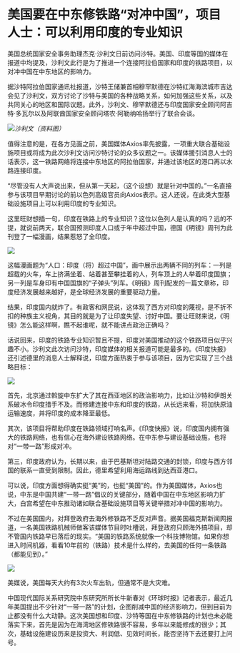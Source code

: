 # 美国要在中东修铁路“对冲中国”，项目人士：可以利用印度的专业知识

美国总统国家安全事务助理杰克·沙利文日前访问沙特。美国、印度等国的媒体在报道中均提及，沙利文此行是为了推进一个连接阿拉伯国家和印度的铁路项目，以对冲中国在中东地区的影响力。

据沙特阿拉伯国家通讯社报道，沙特王储兼首相穆罕默德在沙特红海海滨城市吉达会见了沙利文，双方讨论了沙特与美国的各种战略关系，如何加强这些关系，以及共同关心的地区和国际议题。此外，沙利文、穆罕默德还与印度国家安全顾问阿吉特·多瓦尔以及阿联酋国家安全顾问塔农·阿勒纳哈扬举行了联合会谈。

![](https://inews.gtimg.com/om_bt/OboTl8izKDwEpoAYDWx_6ZwuduA7bQf0LzFhpRnQddQgAAA/1000)_沙利文（资料图）_

值得注意的是，在各方见面之前，美国媒体Axios率先披露，一项重大联合基础设施项目或将成为此次沙利文访问沙特讨论的众多议题之一。该媒体援引消息人士的话表示，这一铁路网络将连接中东地区的阿拉伯国家，并通过该地区的港口再以水路连接印度。

“尽管没有人大声说出来，但从第一天起，（这个设想）就是针对中国的。”一名直接参与该项目早期讨论的前以色列高级官员向Axios表示。这人还说，在此类大型基础设施项目上可以利用印度的专业知识。

这里旺财想插一句，印度在铁路上的专业知识？这位以色列人是认真的吗？远的不提，就说前两天，联合国预测印度人口或于年中超过中国，德国《明镜》周刊为此刊登了一幅漫画，结果惹怒了全印度。

![](https://inews.gtimg.com/om_bt/OXC9POb4AWbkGYiJXZzqaXl7-2ndVIQJcuEBsAvYZ9qdEAA/1000)

这幅漫画题为“人口：印度（将）超过中国”，画中展示出两辆不同的列车：一列是超载的火车，车上挤满坐着、站着甚至攀挂着的人，列车顶上的人举着印度国旗；另一列是车身印有中国国旗的“子弹头”列车。《明镜》周刊配发的一篇文章称，印度经济发展越来越好，是全球经济发展的重要驱动力量。

结果，印度国内就炸了。有政客和网民说，这体现了西方对印度的蔑视，是不折不扣的种族主义视角，其目的就是为了让印度失望、讨好中国。要让旺财来说，《明镜》怎么能这样啊，瞧不起谁呢，就不能讲点政治正确吗？

话说回来，印度的铁路专业知识暂且不提，印度对美国推动的这个铁路项目似乎兴趣不小。沙利文此次访问沙特，印度媒体的相关报道可能是最多的。《印度快报》还引述德里的消息人士解释说，印度方面热衷于参与该项目，因为它实现了三个战略目标：

![](https://inews.gtimg.com/om_bt/OLuW2erNDz4EtCBIbmxeBJ56gAIBbSfKjBRPirwaaI3QQAA/1000)

首先，北京通过斡旋中东扩大了其在西亚地区的政治影响力，比如让沙特和伊朗关系破冰令印度措手不及。而修建连接中东和印度的铁路，从长远来看，将加快原油运输速度，并将印度的成本降至最低。

其次，该项目将帮助印度在铁路领域打响名声。《印度快报》说，印度国内拥有强大的铁路网络，也有信心在海外建设铁路网络。在中东参与建设基础设施，也将对“一带一路”形成对冲。

第三，印度政府认为，长期以来，由于巴基斯坦对陆路交通的封锁，印度与西方邻国的联系一直受到限制。因此，德里希望利用海运路线到达西亚港口。

可以说，印度方面想得确实挺“美”的，也挺“美国”的。作为美国媒体，Axios也说，中东是中国共建“一带一路”倡议的关键部分，随着中国在中东地区影响力扩大，白宫希望在中东推动诸如联合基础设施项目等关键举措对冲中国的影响力。

不过在美国国内，对拜登政府去海外修铁路不乏反对声音。据美国福克斯新闻网报道，一名美国铁路机械师做客该媒体节目时吐槽说，拜登政府只顾海外搞项目，却不管国内铁路早已落后的现实。“美国的铁路系统就像一个科技博物馆。如果你想进入时间机器，看看10年前的（铁路）技术是什么样的，去美国的任何一条铁路（都能见到）。”

![](https://inews.gtimg.com/om_bt/O1j38sGHSAxWjp_oZmUYNRolTcERi7jOMv36l_QBsLrv0AA/1000)

美媒说，美国每天大约有3次火车出轨，但通常不是大灾难。

中国现代国际关系研究院中东研究所所长牛新春对《环球时报》记者表示，最近几年美国提出不少针对“一带一路”的计划，企图削减中国的经济影响力，但到目前为止都没有什么大动静。这次美国想和印度、沙特等国在中东修铁路的计划也未必能落实下来，首先是因为在海湾地区修铁路很不容易，多年以来能修成的很少；其次，基础设施建设历来是投资大、利润低、见效时间长，能否坚持下去还要打上问号。

